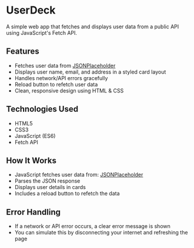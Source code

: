 # UserDeck

A simple web app that fetches and displays user data from a public API using JavaScript's Fetch API.

## Features

- Fetches user data from [JSONPlaceholder](https://jsonplaceholder.typicode.com/users)
- Displays user name, email, and address in a styled card layout
- Handles network/API errors gracefully
- Reload button to refetch user data
- Clean, responsive design using HTML & CSS

## Technologies Used

- HTML5
- CSS3
- JavaScript (ES6)
- Fetch API

## How It Works

- JavaScript fetches user data from: [JSONPlaceholder](https://jsonplaceholder.typicode.com/users)
- Parses the JSON response
- Displays user details in cards
- Includes a reload button to refetch the data

##  Error Handling

- If a network or API error occurs, a clear error message is shown
- You can simulate this by disconnecting your internet and refreshing the page

